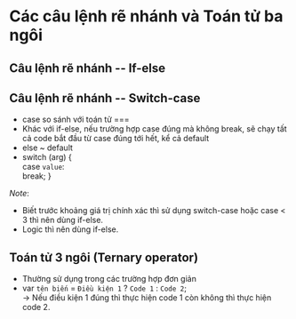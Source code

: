 # Các câu lệnh rẽ nhánh và Toán tử ba ngôi

## Câu lệnh rẽ nhánh -- If-else

## Câu lệnh rẽ nhánh -- Switch-case
- case so sánh với toán tử ===
- Khác với if-else, nếu trường hợp case đúng mà không break, sẽ chạy tất cả code bắt đầu từ case đúng tới hết, kể cả default
- else ~ default
- switch (arg) {  
    case `value`:  
    break;
}  

*Note*:
- Biết trước khoảng giá trị chính xác thì sử dụng switch-case hoặc case < 3 thì nên dùng if-else.
- Logic thì nên dùng if-else.

## Toán tử 3 ngôi (Ternary operator)
- Thường sử dụng trong các trường hợp đơn giản
- var `tên biến` = `Điều kiện 1` ? `Code 1` : `Code 2`;  
-> Nếu điều kiện 1 đúng thì thực hiện code 1 còn không thì thực hiện code 2.